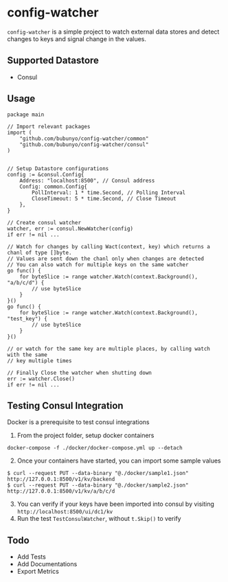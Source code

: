 # config-watcher

`config-watcher` is a simple project to watch external data stores and detect changes to keys and signal change in the
values.

## Supported Datastore

- Consul

## Usage

```
package main

// Import relevant packages
import (
	"github.com/bubunyo/config-watcher/common"
	"github.com/bubunyo/config-watcher/consul"
)


// Setup Datastore configurations
config := &consul.Config{
    Address: "localhost:8500", // Consul address
    Config: common.Config{
        PollInterval: 1 * time.Second, // Polling Interval
        CloseTimeout: 5 * time.Second, // Close Timeout
    },
}

// Create consul watcher
watcher, err := consul.NewWatcher(config)
if err != nil ...

// Watch for changes by calling Wact(context, key) which returns a chanl of type []byte.
// Values are sent down the chanl only when changes are detected
// You can also watch for multiple keys on the same watcher
go func() {
    for byteSlice := range watcher.Watch(context.Background(), "a/b/c/d") {
        // use byteSlice	
    }
}()
go func() {
    for byteSlice := range watcher.Watch(context.Background(), "test_key") {
        // use byteSlice	
    }
}()

// or watch for the same key are multiple places, by calling watch with the same 
// key multiple times

// Finally Close the watcher when shutting down
err := watcher.Close()
if err != nil ...
```

## Testing Consul Integration

Docker is a prerequisite to test consul integrations

1. From the project folder, setup docker containers 
```
docker-compose -f ./docker/docker-compose.yml up --detach
```
2. Once your containers have started, you can import some sample values 
```
$ curl --request PUT --data-binary "@./docker/sample1.json" http://127.0.0.1:8500/v1/kv/backend
$ curl --request PUT --data-binary "@./docker/sample2.json" http://127.0.0.1:8500/v1/kv/a/b/c/d
```
3. You can verify if your keys have been imported into consul by visiting `http://localhost:8500/ui/dc1/kv`
4. Run the test `TestConsulWatcher`, without `t.Skip()` to verify

## Todo

- Add Tests
- Add Documentations
- Export Metrics